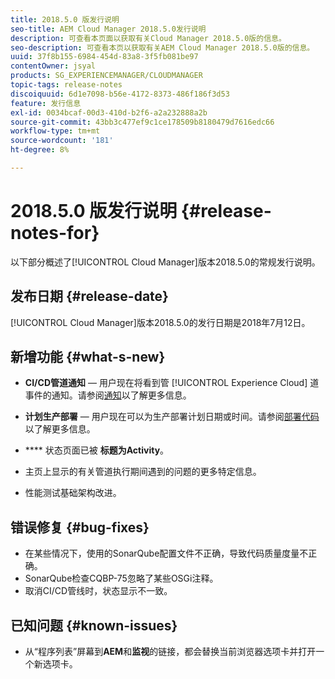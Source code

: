 ```yaml
---
title: 2018.5.0 版发行说明
seo-title: AEM Cloud Manager 2018.5.0发行说明
description: 可查看本页面以获取有关Cloud Manager 2018.5.0版的信息。
seo-description: 可查看本页以获取有关AEM Cloud Manager 2018.5.0版的信息。
uuid: 37f8b155-6984-454d-83a8-3f5fb081be97
contentOwner: jsyal
products: SG_EXPERIENCEMANAGER/CLOUDMANAGER
topic-tags: release-notes
discoiquuid: 6d1e7098-b56e-4172-8373-486f186f3d53
feature: 发行信息
exl-id: 0034bcaf-00d3-410d-b2f6-a2a232888a2b
source-git-commit: 43bb3c477ef9c1ce178509b8180479d7616edc66
workflow-type: tm+mt
source-wordcount: '181'
ht-degree: 8%

---
```


# 2018.5.0 版发行说明 {#release-notes-for}

以下部分概述了[!UICONTROL Cloud Manager]版本2018.5.0的常规发行说明。

## 发布日期 {#release-date}

[!UICONTROL Cloud Manager]版本2018.5.0的发行日期是2018年7月12日。

## 新增功能 {#what-s-new}

* **CI/CD管道通知**  — 用户现在将看到管 [!UICONTROL Experience Cloud] 道事件的通知。请参阅[通知](notifications.md)以了解更多信息。

* **计划生产部署**  — 用户现在可以为生产部署计划日期或时间。请参阅[部署代码](deploying-code.md)以了解更多信息。

* **** 状态页面已被 **标题为Activity**。

* 主页上显示的有关管道执行期间遇到的问题的更多特定信息。
* 性能测试基础架构改进。

## 错误修复 {#bug-fixes}

* 在某些情况下，使用的SonarQube配置文件不正确，导致代码质量度量不正确。
* SonarQube检查CQBP-75忽略了某些OSGi注释。
* 取消CI/CD管线时，状态显示不一致。

## 已知问题 {#known-issues}

* 从“程序列表”屏幕到&#x200B;**AEM**&#x200B;和&#x200B;**监视**&#x200B;的链接，都会替换当前浏览器选项卡并打开一个新选项卡。
